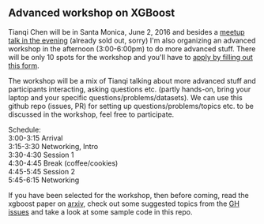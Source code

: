 ## Advanced workshop on XGBoost 

Tianqi Chen will be in Santa Monica, June 2, 2016 and besides a 
[meetup talk in the evening](https://www.eventbrite.com/e/xgboost-a-scalable-tree-boosting-system-tickets-25443090970) 
(already sold out, sorry)
I'm also organizing an advanced workshop in the afternoon (3:00-6:00pm) to do more advanced stuff.
There will be only 10 spots for the workshop and you'll have to 
[apply by filling out this form](https://docs.google.com/forms/d/14rlZFGKBOblu-ynuHp3ev-wrhZqSHQpiHeyjuaVKqN4/viewform?edit_requested=true).

The workshop will be a mix of Tianqi talking about more advanced stuff and participants interacting, asking questions etc. (partly hands-on, bring your laptop and your specific questions/problems/datasets). We can use this github repo (issues, PR) for setting up questions/problems/topics etc. to be discussed in the workshop, feel free to participate.  

Schedule: <br>
3:00-3:15 Arrival <br>
3:15-3:30 Networking, Intro <br>
3:30-4:30 Session 1 <br>
4:30-4:45 Break (coffee/cookies) <br>
4:45-5:45 Session 2 <br>
5:45-6:15 Networking 

If you have been selected for the workshop, then before coming, 
read the xgboost paper on [arxiv](https://arxiv.org/abs/1603.02754), 
check out some suggested topics from the 
[GH issues](issues) and take a look at some sample code in this repo.


